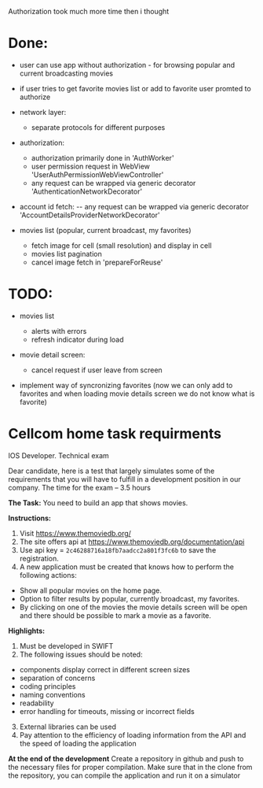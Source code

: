 Authorization took much more time then i thought
# Done:
 - user can use app without authorization - for browsing popular and current broadcasting movies
 - if user tries to get favorite movies list or add to favorite user promted to authorize

 - network layer:
    - separate protocols for different purposes
    
 - authorization:
    - authorization primarily done in 'AuthWorker'
    - user permission request in WebView 'UserAuthPermissionWebViewController'
    - any request can be wrapped via generic decorator 'AuthenticationNetworkDecorator'

 - account id fetch:
    -- any request can be wrapped via generic decorator 'AccountDetailsProviderNetworkDecorator'
    
 - movies list (popular, current broadcast, my favorites)
    - fetch image for cell (small resolution) and display in cell
    - movies list pagination
    - cancel image fetch in 'prepareForReuse'
 
# TODO:
 - movies list 
    - alerts with errors 
    - refresh indicator during load
 
 - movie detail screen:
    - cancel request if user leave from screen
    
- implement way of syncronizing favorites (now we can only add to favorites and when loading movie details screen we do not know what is favorite)


#  Cellcom home task requirments

IOS Developer.  Technical exam

Dear candidate, here is a test that largely simulates some of the requirements that you will have to fulfill in a development position in our company.
The time for the exam – 3.5 hours

**The Task:**
You need to build an app that shows movies.

**Instructions:**
1. Visit https://www.themoviedb.org/
2. The site offers api at https://www.themoviedb.org/documentation/api
3. Use api key = ```2c46288716a18fb7aadcc2a801f3fc6b``` to save the registration.
4. A new application must be created that knows how to perform the following actions:
 - Show all popular movies on the home page.
 - Option to filter results by popular, currently broadcast, my favorites.
 - By clicking on one of the movies the movie details screen will be open and there should be possible to mark a movie as a favorite.

**Highlights:**
1. Must be developed in SWIFT
2. The following issues should be noted:
 - components display correct in different screen sizes
 - separation of concerns
 - coding principles
 - naming conventions
 - readability
 - error handling for timeouts, missing or incorrect fields
3. External libraries can be used
4. Pay attention to the efficiency of loading information from the API and the speed of loading the application

**At the end of the development**
Create a repository in github and push to the necessary files for proper compilation.
Make sure that in the clone from the repository, you can compile the application and run it on a simulator



